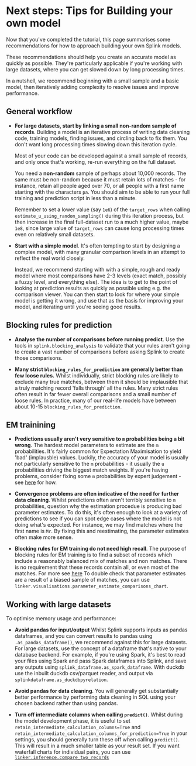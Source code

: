 
# Next steps: Tips for Building your own model

Now that you've completed the tutorial, this page summarises some recommendations for how to approach building your own Splink models.

These recommendations should help you create an accurate model as quickly as possible.  They're particularly applicable if you're working with large datasets, where you can get slowed down by long processing times.

In a nutshell, we recommend beginning with a small sample and a basic model, then iteratively adding complexity to resolve issues and improve performance.

## General workflow

- **For large datasets, start by linking a small non-random sample of records**. Building a model is an iterative process of writing data cleaning code, training models, finding issues, and circling back to fix them. You don't want long processing times slowing down this iteration cycle.

    Most of your code can be developed against a small sample of records, and only once that's working, re-run everything on the full dataset.

    You need a **non-random** sample of perhaps about 10,000 records. The same must be  non-random because it must retain lots of matches - for instance, retain all people aged over 70, or all people with a first name starting with the characters `pa`.  You should aim to be able to run your full training and prediction script in less than a minute.

    Remember to set a lower value (say `1e6`) of the `target_rows` when calling `estimate_u_using_random_sampling()` during this iteration process, but then increase in the final full-dataset run to a much higher value, maybe `1e8`, since large value of `target_rows` can cause long processing times even on relatively small datasets.

- **Start with a simple model**.  It's often tempting to start by designing a complex model, with many granular comparison levels in an attempt to reflect the real world closely.

    Instead, we recommend starting with with a simple, rough and ready model where most comparisons have 2-3 levels (exact match, possibly a fuzzy level, and everything else).  The idea is to get to the point of looking at prediction results as quickly as possible using e.g. the comparison viewer.  You can then start to look for where your simple model is getting it wrong, and use that as the basis for improving your model, and iterating until you're seeing good results.

## Blocking rules for prediction

- **Analyse the number of comparisons before running predict**.  Use the tools in `splink.blocking_analysis` to validate that your rules aren't going to create a vast number of comparisons before asking Splink to create those comparisons.

- **Many strict `blocking_rules_for_prediction` are generally better than few loose rules.**  Whilst individually, strict blocking rules are likely to exclude many true matches, between them it should be implausible that a truly matching record 'falls through' all the rules.  Many strict rules often result in far fewer overall comparisons and a small number of loose rules.  In practice, many of our real-life models have between about 10-15 `blocking_rules_for_prediction`.


## EM trainining

- **Predictions usually aren't very sensitive to `m` probabilities being a bit wrong**.  The hardest model parameters to estimate are the `m` probabilities.  It's fairly common for Expectation Maximisation to yield 'bad' (implausble) values.  Luckily, the accuracy of your model is usually not particularly sensitive to the `m` probabilities - it usually the `u` probabilities driving the biggest match weights.  If you're having problems, consider fixing some `m` probabilities by expert judgement - see [here](https://github.com/moj-analytical-services/splink/pull/2379) for how.

- **Convergence problems are often indicative of the need for further data cleaning**.  Whilst predictions often aren't terribly sensitive to `m` probabilities, question why the estimation procedue is producing bad parameter estimates.  To do this, it's often enough to look at a variety of predictions to see if you can spot edge cases where the model is not doing what's expected.  For instance, we may find matches where the first name is `Mr`.  By fixing this and reestimating, the parameter estimates often make more sense.

- **Blocking rules for EM training do not need high recall**.  The purpose of blocking rules for EM training is to find a subset of records which include a reasonably balanced mix of matches and non matches.  There is no requirement that these records contain all, or even most of the matches.  For more see [here](https://moj-analytical-services.github.io/splink/topic_guides/blocking/model_training.html)  To double check that parameter estimates are a result of a biased sample of matches, you can use `linker.visualisations.parameter_estimate_comparisons_chart`.

## Working with large datasets

To optimise memory usage and performance:

- **Avoid pandas for input/output** Whilst Splink supports inputs as pandas dataframes, and you can convert results to pandas using `.as_pandas_dataframe()`, we recommend against this for large datasets.  For large datasets, use the concept of a dataframe that's native to your database backend.  For example, if you're using Spark, it's best to read your files using Spark and pass Spark dataframes into Splink, and save any outputs using `splink_dataframe.as_spark_dataframe`.  With duckdb use the inbuilt duckdb csv/parquet reader, and output via `splinkdataframe.as_duckdbpyrelation`.

- **Avoid pandas for data cleaning**.  You will generally get substantially better performance by performing data cleaning in SQL using your chosen backend rather than using pandas.

- **Turn off intermediate columns when calling `predict()`**.  Whilst during the model development phase, it is useful to set `retain_intermediate_calculation_columns=True` and
    `retain_intermediate_calculation_columns_for_prediction=True` in your settings, you should generally turn these off when calling `predict()`.  This will result in a much smaller table as your result set.  If you want waterfall charts for individual pairs, you can use [`linker.inference.compare_two_records`](https://moj-analytical-services.github.io/splink/api_docs/inference.html)

